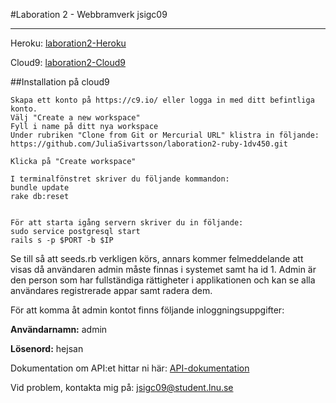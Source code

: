 #Laboration 2 - Webbramverk
jsigc09

----

Heroku: [laboration2-Heroku](https://limitless-falls-33806.herokuapp.com/)

Cloud9: [laboration2-Cloud9](https://laboration2-api-juliasivartsson.c9users.io)

##Installation på cloud9

```
Skapa ett konto på https://c9.io/ eller logga in med ditt befintliga konto.
Välj "Create a new workspace"
Fyll i name på ditt nya workspace
Under rubriken "Clone from Git or Mercurial URL" klistra in följande: 
https://github.com/JuliaSivartsson/laboration2-ruby-1dv450.git

Klicka på "Create workspace"

I terminalfönstret skriver du följande kommandon:
bundle update
rake db:reset


För att starta igång servern skriver du in följande:
sudo service postgresql start
rails s -p $PORT -b $IP

```

Se till så att seeds.rb verkligen körs, annars kommer felmeddelande att visas då användaren admin måste finnas i systemet samt ha id 1.
Admin är den person som har fullständiga rättigheter i applikationen och kan se alla användares registrerade appar samt radera dem.

För att komma åt admin kontot finns följande inloggningsuppgifter:

**Användarnamn:** admin

**Lösenord:** hejsan

Dokumentation om API:et hittar ni här: [API-dokumentation](https://github.com/JuliaSivartsson/laboration2-ruby-1dv450/blob/master/API-dokumentation)

Vid problem, kontakta mig på: jsigc09@student.lnu.se
